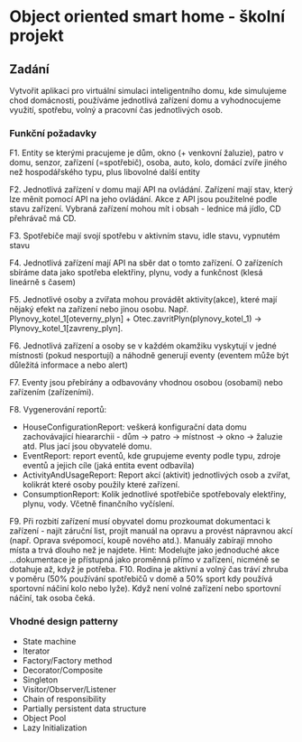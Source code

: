 # Object oriented smart home - školní projekt

## Zadání
Vytvořit aplikaci pro virtuální simulaci inteligentního domu, kde simulujeme chod domácnosti,
používáme jednotlivá zařízení domu a vyhodnocujeme využití, spotřebu, volný a pracovní
čas jednotlivých osob.
### Funkční požadavky

F1. Entity se kterými pracujeme je dům, okno (+ venkovní žaluzie), patro v domu, senzor,
zařízení (=spotřebič), osoba, auto, kolo, domácí zvíře jiného než hospodářského
typu, plus libovolné další entity

F2. Jednotlivá zařízení v domu mají API na ovládání. Zařízení mají stav, který lze měnit
pomocí API na jeho ovládání. Akce z API jsou použitelné podle stavu zařízení.
Vybraná zařízení mohou mít i obsah - lednice má jídlo, CD přehrávač má CD.

F3. Spotřebiče mají svojí spotřebu v aktivním stavu, idle stavu, vypnutém stavu

F4. Jednotlivá zařízení mají API na sběr dat o tomto zařízení. O zařízeních sbíráme data
jako spotřeba elektřiny, plynu, vody a funkčnost (klesá lineárně s časem)

F5. Jednotlivé osoby a zvířata mohou provádět aktivity(akce), které mají nějaký efekt na
zařízení nebo jinou osobu. Např. Plynovy_kotel_1[oteverny_plyn] +
Otec.zavritPlyn(plynovy_kotel_1) -> Plynovy_kotel_1[zavreny_plyn].

F6. Jednotlivá zařízení a osoby se v každém okamžiku vyskytují v jedné místnosti (pokud
nesportují) a náhodně generují eventy (eventem může být důležitá informace a nebo
alert)

F7. Eventy jsou přebírány a odbavovány vhodnou osobou (osobami) nebo zařízením
(zařízeními).

F8. Vygenerování reportů:
- HouseConfigurationReport: veškerá konfigurační data domu zachovávající
hieararchii - dům -> patro -> místnost -> okno -> žaluzie atd. Plus jací jsou
obyvatelé domu.
- EventReport: report eventů, kde grupujeme eventy podle typu, zdroje eventů
a jejich cíle (jaká entita event odbavila)
- ActivityAndUsageReport: Report akcí (aktivit) jednotlivých osob a zvířat,
kolikrát které osoby použily které zařízení.
- ConsumptionReport: Kolik jednotlivé spotřebiče spotřebovaly elektřiny, plynu,
vody. Včetně finančního vyčíslení.

F9. Při rozbití zařízení musí obyvatel domu prozkoumat dokumentaci k zařízení - najít
záruční list, projít manuál na opravu a provést nápravnou akcí (např. Oprava
svépomocí, koupě nového atd.). Manuály zabírají mnoho místa a trvá dlouho než je
najdete. Hint: Modelujte jako jednoduché akce ...dokumentace je přístupná jako
proměnná přímo v zařízení, nicméně se dotahuje až, když je potřeba.
F10. Rodina je aktivní a volný čas tráví zhruba v poměru (50% používání spotřebičů v
domě a 50% sport kdy používá sportovní náčiní kolo nebo lyže). Když není volné
zařízení nebo sportovní náčiní, tak osoba čeká.

### Vhodné design patterny
- State machine
- Iterator
- Factory/Factory method
- Decorator/Composite
- Singleton
- Visitor/Observer/Listener
- Chain of responsibility
- Partially persistent data structure
- Object Pool
- Lazy Initialization
